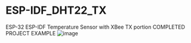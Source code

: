 # ESP-IDF_DHT22_TX
ESP-32 ESP-IDF Temperature Sensor with XBee TX portion
COMPLETED PROJECT EXAMPLE
![image](https://github.com/rudi547317/ESP-IDF_DHT22_TX/assets/133919829/0d16897e-867d-4298-a99f-3b3447507038)
